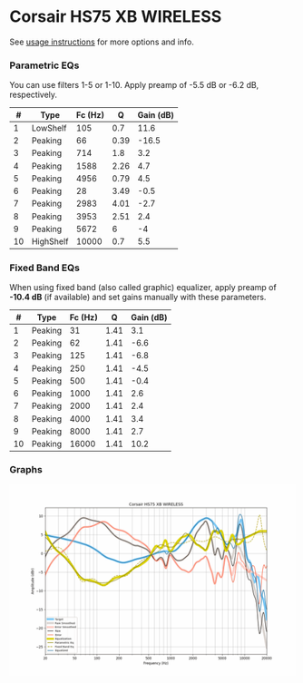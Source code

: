 # Corsair HS75 XB WIRELESS
See [usage instructions](https://github.com/jaakkopasanen/AutoEq#usage) for more options and info.

### Parametric EQs
You can use filters 1-5 or 1-10. Apply preamp of -5.5 dB or -6.2 dB, respectively.

|   # | Type      |   Fc (Hz) |    Q |   Gain (dB) |
|-----|-----------|-----------|------|-------------|
|   1 | LowShelf  |       105 | 0.7  |        11.6 |
|   2 | Peaking   |        66 | 0.39 |       -16.5 |
|   3 | Peaking   |       714 | 1.8  |         3.2 |
|   4 | Peaking   |      1588 | 2.26 |         4.7 |
|   5 | Peaking   |      4956 | 0.79 |         4.5 |
|   6 | Peaking   |        28 | 3.49 |        -0.5 |
|   7 | Peaking   |      2983 | 4.01 |        -2.7 |
|   8 | Peaking   |      3953 | 2.51 |         2.4 |
|   9 | Peaking   |      5672 | 6    |        -4   |
|  10 | HighShelf |     10000 | 0.7  |         5.5 |

### Fixed Band EQs
When using fixed band (also called graphic) equalizer, apply preamp of **-10.4 dB** (if available) and set gains manually with these parameters.

|   # | Type    |   Fc (Hz) |    Q |   Gain (dB) |
|-----|---------|-----------|------|-------------|
|   1 | Peaking |        31 | 1.41 |         3.1 |
|   2 | Peaking |        62 | 1.41 |        -6.6 |
|   3 | Peaking |       125 | 1.41 |        -6.8 |
|   4 | Peaking |       250 | 1.41 |        -4.5 |
|   5 | Peaking |       500 | 1.41 |        -0.4 |
|   6 | Peaking |      1000 | 1.41 |         2.6 |
|   7 | Peaking |      2000 | 1.41 |         2.4 |
|   8 | Peaking |      4000 | 1.41 |         3.4 |
|   9 | Peaking |      8000 | 1.41 |         2.7 |
|  10 | Peaking |     16000 | 1.41 |        10.2 |

### Graphs
![](./Corsair%20HS75%20XB%20WIRELESS.png)
